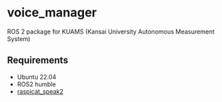 # voice_manager
ROS 2 package for KUAMS (Kansai University Autonomous Measurement System)

## Requirements
- Ubuntu 22.04 
- ROS2 humble
- [raspicat_speak2](https://github.com/CIT-Autonomous-Robot-Lab/raspicat_speak2)
